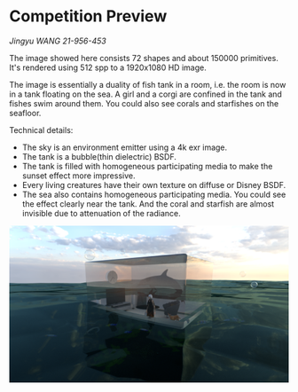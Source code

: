 # Competition Preview
*Jingyu WANG*
*21-956-453*

The image showed here consists 72 shapes and about 150000 primitives. It's rendered using 512 spp to a 1920x1080 HD image.

The image is essentially a duality of fish tank in a room, i.e. the room is now in a tank floating on the sea. A girl and a corgi are confined in the tank and fishes swim around them. You could also see corals and starfishes on the seafloor. 

Technical details:
- The sky is an environment emitter using a 4k exr image. 
- The tank is a bubble(thin dielectric) BSDF.
- The tank is filled with homogeneous participating media to make the sunset effect more impressive.
- Every living creatures have their own texture on diffuse or Disney BSDF.
- The sea also contains homogeneous participating media. You could see the effect clearly near the tank. And the coral and starfish are almost invisible due to attenuation of the radiance.

![](/attachments/fishtank.png)
